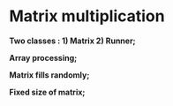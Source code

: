 Matrix multiplication
========

**Two classes : 1) Matrix  2) Runner;**

**Array processing;**

**Matrix fills randomly;**

**Fixed size of matrix;**

